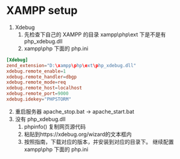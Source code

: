 # XAMPP setup

1. Xdebug
   1. 先检查下自己的 XAMPP 的目录 xampp\php\ext 下是不是有 php_xdebug.dll
   2. xampp\php 下面的 php.ini

```conf
[Xdebug]
zend_extension="D:\xampp\php\ext\php_xdebug.dll"
xdebug.remote_enable=1
xdebug.remote_handler=dbgp
xdebug.remote_mode=req
xdebug.remote_host=localhost
xdebug.remote_port=9000
xdebug.idekey="PHPSTORM"
```

2. 重启服务器 apache_stop.bat -> apache_start.bat
3. 没有 php_xdebug.dll
   1. phpinfo() 复制网页源代码
   2. 粘贴到https://xdebug.org/wizard的文本框内
   3. 按照指南，下载对应的版本，并安装到对应的目录下。
      继续配置 xampp\php 下面的 php.ini
